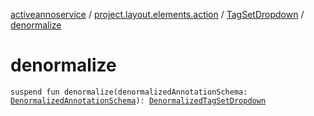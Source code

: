 [activeannoservice](../../index.md) / [project.layout.elements.action](../index.md) / [TagSetDropdown](index.md) / [denormalize](./denormalize.md)

# denormalize

`suspend fun denormalize(denormalizedAnnotationSchema: `[`DenormalizedAnnotationSchema`](../../project.annotationschema/-denormalized-annotation-schema/index.md)`): `[`DenormalizedTagSetDropdown`](../-denormalized-tag-set-dropdown/index.md)